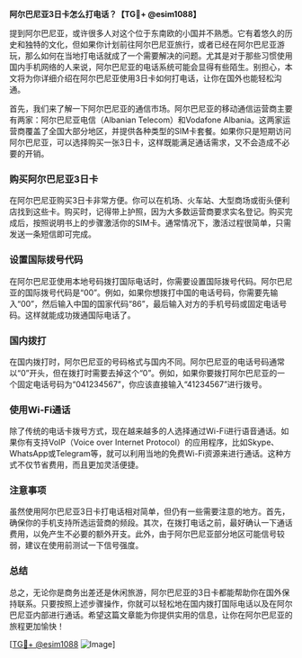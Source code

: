**阿尔巴尼亚3日卡怎么打电话？【TG💪+ @esim1088】**

提到阿尔巴尼亚，或许很多人对这个位于东南欧的小国并不熟悉。它有着悠久的历史和独特的文化，但如果你计划前往阿尔巴尼亚旅行，或者已经在阿尔巴尼亚游玩，那么如何在当地打电话就成了一个需要解决的问题。尤其是对于那些习惯使用国内手机网络的人来说，阿尔巴尼亚的电话系统可能会显得有些陌生。别担心，本文将为你详细介绍在阿尔巴尼亚使用3日卡如何打电话，让你在国外也能轻松沟通。

首先，我们来了解一下阿尔巴尼亚的通信市场。阿尔巴尼亚的移动通信运营商主要有两家：阿尔巴尼亚电信（Albanian Telecom）和Vodafone Albania。这两家运营商覆盖了全国大部分地区，并提供各种类型的SIM卡套餐。如果你只是短期访问阿尔巴尼亚，可以选择购买一张3日卡，这样既能满足通话需求，又不会造成不必要的开销。

### 购买阿尔巴尼亚3日卡

在阿尔巴尼亚购买3日卡非常方便。你可以在机场、火车站、大型商场或街头便利店找到这些卡。购买时，记得带上护照，因为大多数运营商要求实名登记。购买完成后，按照说明书上的步骤激活你的SIM卡。通常情况下，激活过程很简单，只需发送一条短信即可完成。

### 设置国际拨号代码

在阿尔巴尼亚使用本地号码拨打国际电话时，你需要设置国际拨号代码。阿尔巴尼亚的国际拨号代码是“00”。例如，如果你想拨打中国的电话号码，你需要先输入“00”，然后输入中国的国家代码“86”，最后输入对方的手机号码或固定电话号码。这样就能成功拨通国际电话了。

### 国内拨打

在国内拨打时，阿尔巴尼亚的号码格式与国内不同。阿尔巴尼亚的电话号码通常以“0”开头，但在拨打时需要去掉这个“0”。例如，如果你要拨打阿尔巴尼亚的一个固定电话号码为“041234567”，你应该直接输入“41234567”进行拨号。

### 使用Wi-Fi通话

除了传统的电话卡拨号方式，现在越来越多的人选择通过Wi-Fi进行语音通话。如果你有支持VoIP（Voice over Internet Protocol）的应用程序，比如Skype、WhatsApp或Telegram等，就可以利用当地的免费Wi-Fi资源来进行通话。这种方式不仅节省费用，而且更加灵活便捷。

### 注意事项

虽然使用阿尔巴尼亚3日卡打电话相对简单，但仍有一些需要注意的地方。首先，确保你的手机支持所选运营商的频段。其次，在拨打电话之前，最好确认一下通话费用，以免产生不必要的额外开支。此外，由于阿尔巴尼亚部分地区可能信号较弱，建议在使用前测试一下信号强度。

### 总结

总之，无论你是商务出差还是休闲旅游，阿尔巴尼亚的3日卡都能帮助你在国外保持联系。只要按照上述步骤操作，你就可以轻松地在国内拨打国际电话以及在阿尔巴尼亚内部进行通话。希望这篇文章能为你提供实用的信息，让你在阿尔巴尼亚的旅程更加愉快！

[[TG💪+ @esim1088](https://t.me/s/esim1088) ![Image](https://i.postimg.cc/4NQfJmqS/Snipaste-2025-05-13-00-14-12.png)]